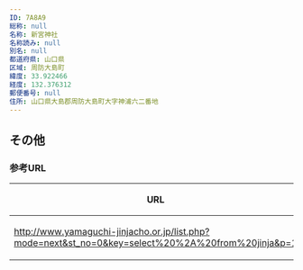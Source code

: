 ```yaml
---
ID: 7A8A9
総称: null
名称: 新宮神社
名称読み: null
別名: null
都道府県: 山口県
区域: 周防大島町
緯度: 33.922466
経度: 132.376312
郵便番号: null
住所: 山口県大島郡周防大島町大字神浦六二番地
---
```


## その他

### 参考URL

| URL                                                                                                | 説明   |
| -------------------------------------------------------------------------------------------------- | ------ |
| http://www.yamaguchi-jinjacho.or.jp/list.php?mode=next&st_no=0&key=select%20%2A%20from%20jinja&p=1 | 神社庁 |
